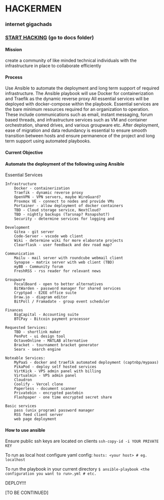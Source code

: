 # HACKERMEN
### internet gigachads

### [START HACKING](https://github.com/HACKERMEN-ORG/hackermen-deployables/tree/main/ansible/hackermen) (go to docs folder)

#### Mission
create a community of like minded technical individuals with the infrastructure in place to collaborate efficiently

#### Process
Use Ansible to automate the deployment and long term support of required infrastructure.
The Ansible playbook will use Docker for containerization and Traefik as the dynamic reverse proxy
All essential services will be deployed with docker-compose within the playbook.
Essential services are the bare minimum resources required for an organization to operation.
These include communications such as email, instant messaging, forum based threads, and infrastructure services such as VM and container orchestration, shared drives, and various groupware etc.
After deployment, ease of migration and data redundancy is essential to ensure smooth transition between hosts and ensure permanence of the project and long term support using automated playbooks.

#### Current Objective

#### Automate the deployment of the following using Ansible
 Essential Services

    Infrastructure
        Docker - containerization
        Traefik - dynamic reverse proxy
        OpenVPN - VPN servers, maybe WireGuard?
        Proxmox VE - connect to nodes and provide VMs
        Portainer - allow deployment of docker containers
        TBD - Cloud storage service, NextCloud?
        TBD - nightly backups (Tarsnap? Rsnapshot?)
        Security - determine services for logging and 
    
    Development
        Gitea - git server
        Code-Server - vscode web client
        Wiki - determine wiki for more elaborate projects
        Clearflask - user feedback and dev road map?

    Communication
        Mailu - mail server with roundcube webmail client
        Synapse - matrix server with web client (TBD)
        myBB - Community forum
        FreshRSS - rss reader for relevant news

    Groupware
        FocalBoard - open to better alternatives
        BitWarden - password manager for shared services
        Cryptpad - E2EE office suite
        Draw.io - diagram editor
        BitPoll / Framadate - group event scheduler

    Finances
        BigCapital - Accounting suite
        BTCPay - Bitcoin payment processor
    
    Requested Services:
        TBD - shortlink maker
        PenPot - ui design tool
        OctaveOnline - MATLAB alternative
        Bracket - tournament bracket generator
        Searx - search engine

    Noteable Services:
        MyPaaS - docker and traefik automated deployment (captnbp/mypaas)
        PikaPod - deploy self hosted services
        VirtKick - VPS admin panel with billing
        Virtualmin - VPS admin panel
        Cloudron
        Coolify - Vercel clone
        Paperless - document scanner 
        Privatebin - encrypted pastebin
        Flashpaper - one time encrypted secret share

    Basic services
        pass (unix program) password manager
        RSS feed client server
        web page deployment

#### How to use ansible
Ensure public ssh keys are located on clients
`ssh-copy-id -i YOUR PRIVATE KEY`

To run as local host configure yaml config:
`hosts: <your host> # eg. localhost`

To run the playbook in your current directory
`$ ansible-playbook <the configuration you want to run>.yml # etc.`

DEPLOY!!!

[TO BE CONTINUED] 


